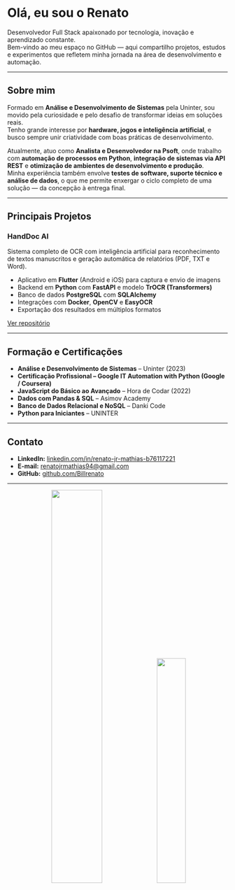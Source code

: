 <!-- Perfil README - Renato Jr (Billrenato) -->

# Olá, eu sou o Renato  

Desenvolvedor Full Stack apaixonado por tecnologia, inovação e aprendizado constante.  
Bem-vindo ao meu espaço no GitHub — aqui compartilho projetos, estudos e experimentos que refletem minha jornada na área de desenvolvimento e automação.  

---

## Sobre mim  

Formado em **Análise e Desenvolvimento de Sistemas** pela Uninter, sou movido pela curiosidade e pelo desafio de transformar ideias em soluções reais.  
Tenho grande interesse por **hardware, jogos e inteligência artificial**, e busco sempre unir criatividade com boas práticas de desenvolvimento.  

Atualmente, atuo como **Analista e Desenvolvedor na Psoft**, onde trabalho com **automação de processos em Python**, **integração de sistemas via API REST** e **otimização de ambientes de desenvolvimento e produção**.  
Minha experiência também envolve **testes de software, suporte técnico e análise de dados**, o que me permite enxergar o ciclo completo de uma solução — da concepção à entrega final.  

---

## Principais Projetos  

### HandDoc AI  
Sistema completo de OCR com inteligência artificial para reconhecimento de textos manuscritos e geração automática de relatórios (PDF, TXT e Word).  

- Aplicativo em **Flutter** (Android e iOS) para captura e envio de imagens  
- Backend em **Python** com **FastAPI** e modelo **TrOCR (Transformers)**  
- Banco de dados **PostgreSQL** com **SQLAlchemy**  
- Integrações com **Docker**, **OpenCV** e **EasyOCR**  
- Exportação dos resultados em múltiplos formatos  

[Ver repositório](https://github.com/Billrenato/handdoc-ai)  

---

## Formação e Certificações  

- **Análise e Desenvolvimento de Sistemas** – Uninter (2023)  
- **Certificação Profissional – Google IT Automation with Python (Google / Coursera)**  
- **JavaScript do Básico ao Avançado** – Hora de Codar (2022)  
- **Dados com Pandas & SQL** – Asimov Academy  
- **Banco de Dados Relacional e NoSQL** – Danki Code  
- **Python para Iniciantes** – UNINTER  

---

## Contato  

- **LinkedIn:** [linkedin.com/in/renato-jr-mathias-b76117221](https://www.linkedin.com/in/renato-jr-mathias-b76117221)  
- **E-mail:** renatojrmathias94@gmail.com  
- **GitHub:** [github.com/Billrenato](https://github.com/Billrenato)  

---


<!---<div align="center">
  <img src="https://cdn.jsdelivr.net/gh/devicons/devicon/icons/python/python-original.svg" width="40" title="Python"/>
  <img src="https://cdn.jsdelivr.net/gh/devicons/devicon/icons/django/django-plain.svg" width="40" title="Django"/>
  <img src="https://cdn.jsdelivr.net/gh/devicons/devicon/icons/postgresql/postgresql-original.svg" width="40" title="PostgreSQL"/>
  <img src="https://cdn.jsdelivr.net/gh/devicons/devicon/icons/docker/docker-original.svg" width="40" title="Docker"/>
  <img src="https://cdn.jsdelivr.net/gh/devicons/devicon/icons/javascript/javascript-original.svg" width="40" title="JavaScript"/>
  <img src="https://cdn.jsdelivr.net/gh/devicons/devicon/icons/html5/html5-original.svg" width="40" title="HTML5"/>
  <img src="https://cdn.jsdelivr.net/gh/devicons/devicon/icons/css3/css3-original.svg" width="40" title="CSS3"/>
  <img src="https://cdn.jsdelivr.net/gh/devicons/devicon/icons/java/java-original.svg" width="40" title="Java / Android"/>
  <img src="https://cdn.jsdelivr.net/gh/devicons/devicon/icons/android/android-original.svg" width="40" title="Android"/>
  <img src="https://cdn.jsdelivr.net/gh/devicons/devicon/icons/git/git-original.svg" width="40" title="Git"/>
</div>-->



<p align="center">
  <img src="https://github-readme-stats.vercel.app/api?username=Billrenato&show_icons=true&theme=tokyonight&count_private=true" width="48%" />
  <img src="https://github-readme-stats.vercel.app/api/top-langs/?username=Billrenato&layout=compact&theme=tokyonight" width="36.3%" />
</p>




